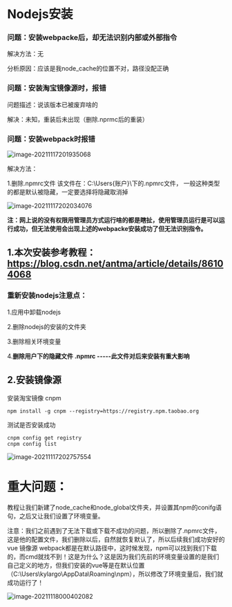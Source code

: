 # Nodejs安装

### 问题：安装webpacke后，却无法识别内部或外部指令

解决方法：无

分析原因：应该是我node_cache的位置不对，路径没配正确

### 问题：安装淘宝镜像源时，报错

问题描述：说该版本已被废弃啥的

解决：未知，重装后未出现（删除.nprmc后的重装）

### 问题：安装webpack时报错

![image-20211117201935068](../images/image-20211117201935068.png)

解决方法：

1.删除.npmrc文件
该文件在：C:\Users{账户}\下的.npmrc文件，
一般这种类型的都是默认被隐藏，一定要选择将隐藏取消掉

![image-20211117202034076](../images/image-20211117202034076.png)

**注：网上说的没有权限用管理员方式运行啥的都是瞎扯，使用管理员运行是可以运行成功，但无法使用会出现上述的webpacke安装成功了但无法识别指令。**



## 1.本次安装参考教程：https://blog.csdn.net/antma/article/details/86104068



### 重新安装nodejs注意点：

1.应用中卸载nodejs

2.删除nodejs的安装的文件夹

3.删除相关环境变量

4.**删除用户下的隐藏文件 .npmrc -----此文件对后来安装有重大影响**



## 2.安装镜像源

安装淘宝镜像 cnpm

```
npm install -g cnpm --registry=https://registry.npm.taobao.org

```



测试是否安装成功

```
cnpm config get registry
cnpm config list
```

![image-20211117202757554](../images/image-20211117202757554.png)

# 重大问题：

教程让我们新建了node_cache和node_global文件夹，并设置其npm的conifg语句，之后又让我们设置了环境变量。

注意：我们之前遇到了无法下载或下载不成功的问题，所以删除了.npmrc文件，这是他的配置文件，我们删除以后，自然就恢复默认了，所以后续我们成功安好的vue 镜像源 webpack都是在默认路径中，这时候发现，npm可以找到我们下载的，而cmd就找不到！这是为什么？这是因为我们先前的环境变量设置的是我们自己定义的地方，但我们安装的vue等是在默认位置（C:\Users\kylargo\AppData\Roaming\npm），所以修改了环境变量后，我们就成功运行了！

![image-20211118000402082](../images/image-20211118000402082.png)
